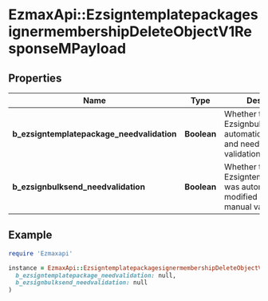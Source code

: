 # EzmaxApi::EzsigntemplatepackagesignermembershipDeleteObjectV1ResponseMPayload

## Properties

| Name | Type | Description | Notes |
| ---- | ---- | ----------- | ----- |
| **b_ezsigntemplatepackage_needvalidation** | **Boolean** | Whether the Ezsignbulksend was automatically modified and needs a manual validation |  |
| **b_ezsignbulksend_needvalidation** | **Boolean** | Whether the Ezsigntemplatepackage was automatically modified and needs a manual validation |  |

## Example

```ruby
require 'Ezmaxapi'

instance = EzmaxApi::EzsigntemplatepackagesignermembershipDeleteObjectV1ResponseMPayload.new(
  b_ezsigntemplatepackage_needvalidation: null,
  b_ezsignbulksend_needvalidation: null
)
```

